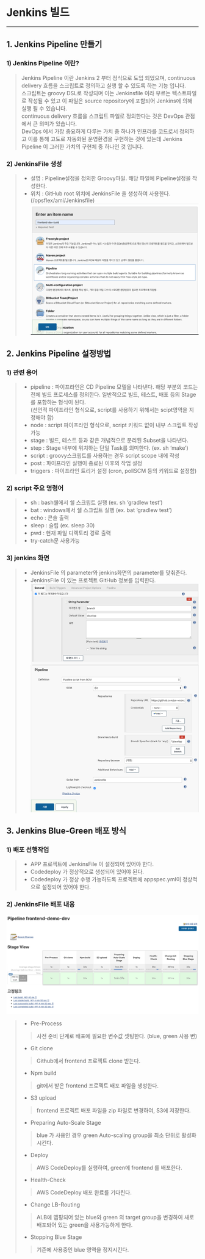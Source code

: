 # **Jenkins 빌드**
---
## 1. Jenkins Pipeline 만들기
### 1) Jenkins Pipeline 이란?
> Jenkins Pipeline 이란 Jenkins 2 부터 정식으로 도입 되었으며, continuous delivery 흐름을 스크립트로 정의하고 실행 할 수 있도록 하는 기능 입니다.<br> 
> 스크립트는 groovy DSL로 작성되며 이는 Jenkinsfile 이라 부르는 텍스트파일로 작성될 수 있고 이 파일은 source repository에 포함되어 Jenkins에 의해 실행 될 수 있습니다.<br>
> continuous delivery 흐름을 스크립트 파일로 정의한다는 것은 DevOps 관점에서 큰 의미가 있습니다.<br> 
> DevOps 에서 가장 중요하게 다루는 가치 중 하나가 인프라를 코드로서 정의하고 이를 통해 고도로 자동화된 운영환경을 구현하는 것에 있는데 Jenkins Pipeline 이 그러한 가치의 구현체 중 하나인 것 입니다.

### 2) JenkinsFile 생성
> - 설명 : Pipeline설정을 정의한 Groovy파일. 해당 파일에 Pipeline설정을 작성한다.<br>
> - 위치 : GitHub root 위치에 JenkinsFile 을 생성하여 사용한다. (/opsflex/ami/Jenkinsfile)
![Screenshot](../img/jenkins/jenkins_01.png)

## 2. Jenkins Pipeline 설정방법
### 1) 관련 용어
> - pipeline : 파이프라인은 CD Pipeline 모델을 나타낸다. 해당 부분의 코드는 전체 빌드 프로세스를 정의한다. 일반적으로 빌드, 테스트, 배포 등의 Stage를 포함하는 형식이 된다.<br>
(선언적 파이프라인 형식으로, script를 사용하기 위해서는 scipt영역을 지정해야 함)
> - node : script 파이프라인 형식으로, script 키워드 없이 내부 스크립트 작성 가능
> - stage : 빌드, 테스트 등과 같은 개념적으로 분리된 Subset을 나타낸다.
> - step : Stage 내부에 위치하는 단일 Task를 의미한다. (ex. sh ‘make’)
> - script : groovy스크립트를 사용하는 경우 script scope 내에 작성
> - post : 파이프라인 실행이 종료된 이후의 작업 설정
> - triggers : 파이프라인 트리거 설정 (cron, pollSCM 등의 키워드로 설정함)

### 2) script 주요 명령어
> - sh : bash쉘에서 쉘 스크립트 실행 (ex. sh ‘gradlew test’)
> - bat : windows에서 쉘 스크립트 실행 (ex. bat ‘gradlew test’)
> - echo : 콘솔 출력
> - sleep : 슬립 (ex. sleep 30)
> - pwd : 현재 파일 디렉토리 경로 출력
> - try-catch문 사용가능

### 3) jenkins 화면
> - JenkinsFile 의 parameter와 jenkins화면의 parameter를 맞춰준다.
> - JenkinsFile 이 있는 프로젝트 GitHub 정보를 입력한다.
![Screenshot](../img/jenkins/jenkins_02.png)

## 3. Jenkins Blue-Green 배포 방식
### 1) 배포 선행작업 
> - APP 프로젝트에 JenkinsFile 이 설정되어 있어야 한다.
> - Codedeploy 가 정상적으로 생성되어 있어야 된다.
> - Codedeploy 가 정상 수행 가능하도록 프로젝트에 appspec.yml이 정상적으로 설정되어 있어야 한다. 

### 2) JenkinsFile 배포 내용
![Screenshot](../img/jenkins/jenkins_03.png)
> - Pre-Process
>> 사전 준비 단계로 배포에 필요한 변수값 셋팅한다. (blue, green 사용 변)
> - Git clone
>> Github에서 frontend 프로젝트 clone 받는다. 
> - Npm build
>> git에서 받은 frontend 프로젝트 배포 파일을 생성한다.
> - S3 upload
>> frontend 프로젝트 배포 파일을 zip 파일로 변경하여, S3에 저장한다.
> - Preparing Auto-Scale Stage
>> blue 가 사용인 경우 green Auto-scaling group을 최소 단위로 활성화 시킨다.
> - Deploy
>> AWS CodeDeploy를 실행하여, green에 frontend 를 배포한다.
> - Health-Check
>> AWS CodeDeploy 배포 완료를 기다린다.
> - Change LB-Routing
>> ALB에 맵핑되어 있는 blue와 green 의 target group을 변경하여 새로 배포돠어 있는 green을 사용가능하게 한다.
> - Stopping Blue Stage
>> 기존에 사용중인 blue 영역을 정지시킨다.